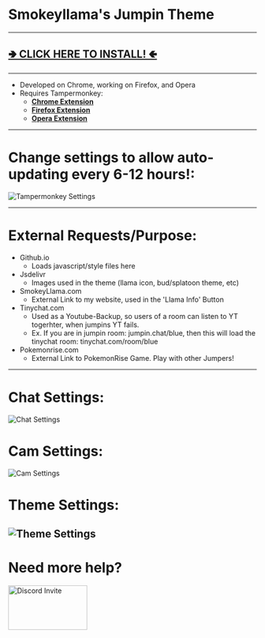 # Smokeyllama's Jumpin Theme
---

## [**🢂 CLICK HERE TO INSTALL! 🢀**](https://github.com/SmokeyLlama/jumpinllama/raw/master/jumpin_theme.user.js)

---

* Developed on Chrome, working on Firefox, and Opera
* Requires Tampermonkey:
  * [**Chrome Extension**](https://chrome.google.com/webstore/detail/tampermonkey/dhdgffkkebhmkfjojejmpbldmpobfkfo)
  * [**Firefox Extension**](https://addons.mozilla.org/en-US/firefox/addon/tampermonkey/)
  * [**Opera Extension**](https://addons.opera.com/en/extensions/details/tampermonkey-beta/)
---
# Change settings to allow auto-updating every 6-12 hours!:

![Tampermonkey Settings](https://github.com/Technetium1/TinychatTheme/raw/master/Tampermonkey_Settings.png)

---
# External Requests/Purpose:
* Github.io
  * Loads javascript/style files here
* Jsdelivr
  * Images used in the theme (llama icon, bud/splatoon theme, etc)
* SmokeyLlama.com
  * External Link to my website, used in the 'Llama Info' Button
* Tinychat.com
  * Used as a Youtube-Backup, so users of a room can listen to YT togerhter, when jumpins YT fails.
  * Ex. If you are in jumpin room: jumpin.chat/blue, then this will load the tinychat room: tinychat.com/room/blue
* Pokemonrise.com
  * External Link to PokemonRise Game. Play with other Jumpers!

---
# Chat Settings:
![Chat Settings](https://raw.githubusercontent.com/SmokeyLlama/JumpinLlama/master/images/info/chat_settings.png)

# Cam Settings:
![Cam Settings](https://raw.githubusercontent.com/SmokeyLlama/JumpinLlama/master/images/info/cam_settings.png)

# Theme Settings:
![Theme Settings](https://raw.githubusercontent.com/SmokeyLlama/JumpinLlama/master/images/info/theme_settings.png)
---
# Need more help?
[<img src="https://discordapp.com/assets/e4923594e694a21542a489471ecffa50.svg" width="160" height="90" alt="Discord Invite" title="Join Discord">](https://discord.gg/F4EHtQy)
